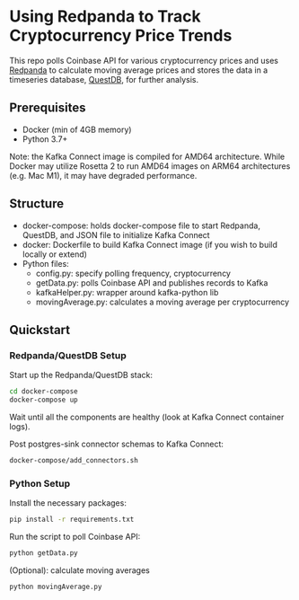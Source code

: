 # Using Redpanda to Track Cryptocurrency Price Trends

This repo polls Coinbase API for various cryptocurrency prices and uses [Redpanda](https://redpanda.com/) to calculate moving average prices and stores the data in a timeseries database, [QuestDB](https://questdb.io/), for further analysis.

## Prerequisites

- Docker (min of 4GB memory)
- Python 3.7+

Note: the Kafka Connect image is compiled for AMD64 architecture. While Docker may utilize Rosetta 2 to run AMD64 images on ARM64 architectures (e.g. Mac M1), it may have degraded performance.

## Structure

- docker-compose: holds docker-compose file to start Redpanda, QuestDB, and JSON file to initialize Kafka Connect
- docker: Dockerfile to build Kafka Connect image (if you wish to build locally or extend)
- Python files:
  - config.py: specify polling frequency, cryptocurrency
  - getData.py: polls Coinbase API and publishes records to Kafka
  - kafkaHelper.py: wrapper around kafka-python lib
  - movingAverage.py: calculates a moving average per cryptocurrency

## Quickstart

### Redpanda/QuestDB Setup

Start up the Redpanda/QuestDB stack:

```sh
cd docker-compose
docker-compose up
```

Wait until all the components are healthy (look at Kafka Connect container logs).

Post postgres-sink connector schemas to Kafka Connect:

```sh
docker-compose/add_connectors.sh
```

### Python Setup

Install the necessary packages:

```sh
pip install -r requirements.txt
```

Run the script to poll Coinbase API:

```sh
python getData.py
```

(Optional): calculate moving averages

```sh
python movingAverage.py
```
